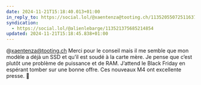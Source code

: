 ```yaml
---
date: 2024-11-21T15:18:40.013+01:00
in_reply_to: https://social.lol/@xaentenza@tooting.ch/113520550725116379
syndication:
  - https://social.lol/@alienlebarge/113521375685214854
updated: 2024-11-21T15:18:45.838+01:00
---
```


@xaentenza@tooting.ch Merci pour le conseil mais il me semble que mon modèle a déjà un SSD et qu’il est soudé à la carte mère. Je pense que c’est plutôt une problème de puissance et de RAM.
J’attend le Black Friday en espérant tomber sur une bonne offre. Ces nouveaux M4 ont excellente presse. 🤞
